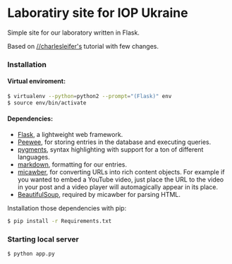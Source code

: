# Laboratiry site for IOP Ukraine
Simple site for our laboratory written in Flask. 

Based on [//charlesleifer's](http://charlesleifer.com/blog/how-to-make-a-flask-blog-in-one-hour-or-less/)
tutorial with few changes.

### Installation

#### Virtual enviroment:
```sh
$ virtualenv --python=python2 --prompt="(Flask)" env 
$ source env/bin/activate
```
#### Dependencies:

* [Flask](http://flask.pocoo.org/), a lightweight web framework.
* [Peewee](http://docs.peewee-orm.com/en/latest/), for storing entries in the database and executing queries.
* [pygments](http://pygments.org/), syntax highlighting with support for a ton of different languages.
* [markdown](https://github.com/adam-p/markdown-here/wiki/Markdown-Cheatsheet), formatting for our entries.
* [micawber](http://charlesleifer.com/blog/micawber-a-python-library-for-extracting-rich-content-from-urls/), for converting URLs into rich content objects. For example if you wanted to embed a YouTube video, just place the URL to the video in your post and a video player will automagically appear in its place.
* [BeautifulSoup](https://www.crummy.com/software/BeautifulSoup/bs4/doc/), required by micawber for parsing HTML.

Installation those dependencies with pip:

```sh
$ pip install -r Requirements.txt
```

### Starting local server
```sh
$ python app.py
```
